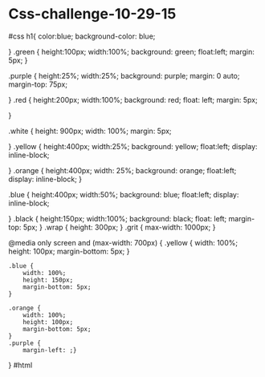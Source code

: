 # Css-challenge-10-29-15
#css
h1{
	color:blue;
	background-color: blue;


}
.green {
	height:100px;
	width:100%;
	background: green;
	float:left;
	margin: 5px;
}

.purple {
	height:25%;
	width:25%;
	background: purple;
	margin: 0 auto;
	margin-top: 75px;
	
}
 .red {
 	height:200px;
 	width:100%;
 	background: red;
 	float: left;
 	margin: 5px;

 }

 .white {
 	height: 900px;
 	width: 100%;
 	margin: 5px;
 	
 }
 .yellow {
 	height:400px;
 	width:25%;
 	background: yellow;
 	float:left;
 	display: inline-block;

 	
 }
 .orange {
 	height:400px;
 	width: 25%;
 	background: orange;
 	float:left;
 	display: inline-block;
 }

  .blue { 
  	height:400px;
  	width:50%;
  	background: blue;
  	float:left;
  	display: inline-block;
  	
  }
  .black {
  	height:150px;
  	width:100%;
  	background: black;
  	float: left;
  	margin-top: 5px;
  }
  .wrap {
  	height: 300px;
  }
  .grit {
  	max-width: 1000px;
  }



  @media only screen and (max-width: 700px) {
  	.yellow {
  		width: 100%;
  		height: 100px;
  		margin-bottom: 5px;
  	}

  	.blue {
  		width: 100%;
  		height: 150px;
  		margin-bottom: 5px;
  	}

  	.orange { 
  		width: 100%;
  		height: 100px;
  		margin-bottom: 5px;
  	}
  	.purple { 
  		margin-left: ;}
  }
#html
<html>
	<head>
		<link rel="stylesheet" type="text/css" href="new.css">

		
			
		
</head>
	<body>
		<!-- <div class = "purple"> 
		</div> -->
<div class = "grit">
	<div class = "wrap">
		<div class = "green">
		</div>
		<div class = "red"> <div class = "purple">
		</div>
		</div>
	</div>
	<div class = "white">
		<div class = "yellow">
		</div>
		<div class = "blue">
		<p> 
		</div>
		<div class = "orange" >
		</div>
		<div class = "black">
	</div>
</div>
	</body>
</html>
